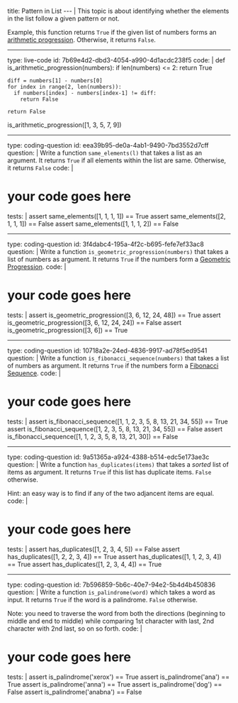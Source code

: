 title: Pattern in List
--- |
  This topic is about identifying whether the elements in the list follow a given pattern or not.

  Example, this function returns `True` if the given list of numbers forms an [arithmetic progression](https://en.wikipedia.org/wiki/Arithmetic_progression). Otherwise, it returns `False`.

---
type: live-code
id: 7b69e4d2-dbd3-4054-a990-4d1acdc238f5
code: |
  def is_arithmetic_progression(numbers):
    if len(numbers) <= 2: return True

    diff = numbers[1] - numbers[0]
    for index in range(2, len(numbers)):
      if numbers[index] - numbers[index-1] != diff:
        return False

    return False

  is_arithmetic_progression([1, 3, 5, 7, 9])

---
type: coding-question
id: eea39b95-de0a-4ab1-9490-7bd3552d7cff
question: |
  Write a function `same_elements(l)` that takes a list as an argument. It returns `True` if all elements within the list are same. Otherwise, it returns `False`
code: |
  # your code goes here
tests: |
  assert same_elements([1, 1, 1, 1]) == True
  assert same_elements([2, 1, 1, 1]) == False
  assert same_elements([1, 1, 1, 2]) == False

---
type: coding-question
id: 3f4dabc4-195a-4f2c-b695-fefe7ef33ac8
question: |
  Write a function `is_geometric_progression(numbers)` that takes a list of numbers as argument. It returns `True` if the numbers form a [Geometric Progression](https://en.wikipedia.org/wiki/Geometric_progression).
code: |
  # your code goes here
tests: |
  assert is_geometric_progression([3, 6, 12, 24, 48]) == True
  assert is_geometric_progression([3, 6, 12, 24, 24]) == False
  assert is_geometric_progression([3, 6]) == True

---
type: coding-question
id: 10718a2e-24ed-4836-9917-ad78f5ed9541
question: |
  Write a function `is_fibonacci_sequence(numbers)` that takes a list of numbers as argument. It returns `True` if the numbers form a [Fibonacci Sequence](https://en.wikipedia.org/wiki/Fibonacci_number).
code: |
  # your code goes here
tests: |
  assert is_fibonacci_sequence([1, 1, 2, 3, 5, 8, 13, 21, 34, 55]) == True
  assert is_fibonacci_sequence([1, 2, 3, 5, 8, 13, 21, 34, 55]) == False
  assert is_fibonacci_sequence([1, 1, 2, 3, 5, 8, 13, 21, 30]) == False

---
type: coding-question
id: 9a51365a-a924-4388-b514-edc5e173ae3c
question: |
  Write a function `has_duplicates(items)` that takes a _sorted_ list of items as argument. It returns `True` if this list has duplicate items. `False` otherwise.

  Hint: an easy way is to find if any of the two adjancent items are equal.
code: |
  # your code goes here
tests: |
  assert has_duplicates([1, 2, 3, 4, 5]) == False
  assert has_duplicates([1, 2, 2, 3, 4]) == True
  assert has_duplicates([1, 1, 2, 3, 4]) == True
  assert has_duplicates([1, 2, 3, 4, 4]) == True

---
type: coding-question
id: 7b596859-5b6c-40e7-94e2-5b4d4b450836
question: |
  Write a function `is_palindrome(word)` which takes a word as input. It returns `True` if the word is a palindrome. `False` otherwise.

  Note: you need to traverse the word from both the directions (beginning to middle and end to middle) while comparing 1st character with last, 2nd character with 2nd last, so on so forth.
code: |
  # your code goes here
tests: |
  assert is_palindrome('xerox') == True
  assert is_palindrome('ana') == True
  assert is_palindrome('anna') == True
  assert is_palindrome('dog') == False
  assert is_palindrome('anabna') == False
